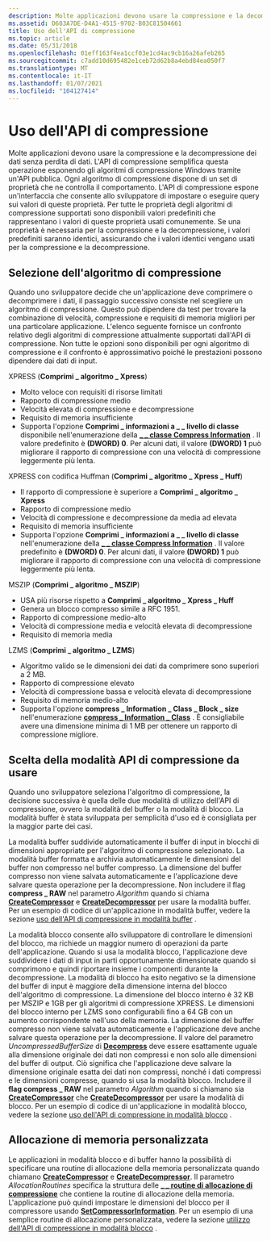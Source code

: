 ```yaml
---
description: Molte applicazioni devono usare la compressione e la decompressione dei dati senza perdita di dati. L'API di compressione semplifica questa operazione esponendo gli algoritmi di compressione Windows tramite un'API pubblica.
ms.assetid: D603A7DE-D4A1-4515-9702-B03C81504661
title: Uso dell'API di compressione
ms.topic: article
ms.date: 05/31/2018
ms.openlocfilehash: 01eff163f4ea1ccf03e1cd4ac9cb16a26afeb265
ms.sourcegitcommit: c7add10d695482e1ceb72d62b8a4ebd84ea050f7
ms.translationtype: MT
ms.contentlocale: it-IT
ms.lasthandoff: 01/07/2021
ms.locfileid: "104127414"
---
```

# <a name="using-the-compression-api"></a>Uso dell'API di compressione

Molte applicazioni devono usare la compressione e la decompressione dei dati senza perdita di dati. L'API di compressione semplifica questa operazione esponendo gli algoritmi di compressione Windows tramite un'API pubblica. Ogni algoritmo di compressione dispone di un set di proprietà che ne controlla il comportamento. L'API di compressione espone un'interfaccia che consente allo sviluppatore di impostare o eseguire query sui valori di queste proprietà. Per tutte le proprietà degli algoritmi di compressione supportati sono disponibili valori predefiniti che rappresentano i valori di queste proprietà usati comunemente. Se una proprietà è necessaria per la compressione e la decompressione, i valori predefiniti saranno identici, assicurando che i valori identici vengano usati per la compressione e la decompressione.

## <a name="selecting-the-compression-algorithm"></a>Selezione dell'algoritmo di compressione

Quando uno sviluppatore decide che un'applicazione deve comprimere o decomprimere i dati, il passaggio successivo consiste nel scegliere un algoritmo di compressione. Questo può dipendere da test per trovare la combinazione di velocità, compressione e requisiti di memoria migliori per una particolare applicazione. L'elenco seguente fornisce un confronto relativo degli algoritmi di compressione attualmente supportati dall'API di compressione. Non tutte le opzioni sono disponibili per ogni algoritmo di compressione e il confronto è approssimativo poiché le prestazioni possono dipendere dai dati di input.

XPRESS (**Comprimi \_ algoritmo \_ Xpress**)

-   Molto veloce con requisiti di risorse limitati
-   Rapporto di compressione medio
-   Velocità elevata di compressione e decompressione
-   Requisito di memoria insufficiente
-   Supporta l'opzione **Comprimi \_ informazioni a \_ \_ livello di classe** disponibile nell'enumerazione della [**\_ \_ classe Compress Information**](/windows/desktop/api/compressapi/ne-compressapi-compress_information_class) . Il valore predefinito è **(DWORD) 0**. Per alcuni dati, il valore **(DWORD) 1** può migliorare il rapporto di compressione con una velocità di compressione leggermente più lenta.

XPRESS con codifica Huffman (**Comprimi \_ algoritmo \_ Xpress \_ Huff**)

-   Il rapporto di compressione è superiore a **Comprimi \_ algoritmo \_ Xpress**
-   Rapporto di compressione medio
-   Velocità di compressione e decompressione da media ad elevata
-   Requisito di memoria insufficiente
-   Supporta l'opzione **Comprimi \_ informazioni a \_ \_ livello di classe** nell'enumerazione della [**\_ \_ classe Compress Information**](/windows/desktop/api/compressapi/ne-compressapi-compress_information_class) . Il valore predefinito è **(DWORD) 0**. Per alcuni dati, il valore **(DWORD) 1** può migliorare il rapporto di compressione con una velocità di compressione leggermente più lenta.

MSZIP (**Comprimi \_ algoritmo \_ MSZIP**)

-   USA più risorse rispetto a **Comprimi \_ algoritmo \_ Xpress \_ Huff**
-   Genera un blocco compresso simile a RFC 1951.
-   Rapporto di compressione medio-alto
-   Velocità di compressione media e velocità elevata di decompressione
-   Requisito di memoria media

LZMS (**Comprimi \_ algoritmo \_ LZMS**)

-   Algoritmo valido se le dimensioni dei dati da comprimere sono superiori a 2 MB.
-   Rapporto di compressione elevato
-   Velocità di compressione bassa e velocità elevata di decompressione
-   Requisito di memoria medio-alto
-   Supporta l'opzione **compress \_ Information \_ Class \_ Block \_ size** nell'enumerazione [**compress \_ Information \_ Class**](/windows/desktop/api/compressapi/ne-compressapi-compress_information_class) . È consigliabile avere una dimensione minima di 1 MB per ottenere un rapporto di compressione migliore.

## <a name="deciding-which-compression-api-mode-to-use"></a>Scelta della modalità API di compressione da usare

Quando uno sviluppatore seleziona l'algoritmo di compressione, la decisione successiva è quella delle due modalità di utilizzo dell'API di compressione, ovvero la modalità del buffer o la modalità di blocco. La modalità buffer è stata sviluppata per semplicità d'uso ed è consigliata per la maggior parte dei casi.

La modalità buffer suddivide automaticamente il buffer di input in blocchi di dimensioni appropriate per l'algoritmo di compressione selezionato. La modalità buffer formatta e archivia automaticamente le dimensioni del buffer non compresso nel buffer compresso. La dimensione del buffer compresso non viene salvata automaticamente e l'applicazione deve salvare questa operazione per la decompressione. Non includere il flag **compress \_ RAW** nel parametro *Algorithm* quando si chiama [**CreateCompressor**](/windows/desktop/api/compressapi/nf-compressapi-createcompressor) e [**CreateDecompressor**](/windows/desktop/api/compressapi/nf-compressapi-createdecompressor) per usare la modalità buffer. Per un esempio di codice di un'applicazione in modalità buffer, vedere la sezione [uso dell'API di compressione in modalità buffer](using-the-compression-api-in-buffer-mode.md) .

La modalità blocco consente allo sviluppatore di controllare le dimensioni del blocco, ma richiede un maggior numero di operazioni da parte dell'applicazione. Quando si usa la modalità blocco, l'applicazione deve suddividere i dati di input in parti opportunamente dimensionate quando si comprimono e quindi riportare insieme i componenti durante la decompressione. La modalità di blocco ha esito negativo se la dimensione del buffer di input è maggiore della dimensione interna del blocco dell'algoritmo di compressione. La dimensione del blocco interno è 32 KB per MSZIP e 1GB per gli algoritmi di compressione XPRESS. Le dimensioni del blocco interno per LZMS sono configurabili fino a 64 GB con un aumento corrispondente nell'uso della memoria. La dimensione del buffer compresso non viene salvata automaticamente e l'applicazione deve anche salvare questa operazione per la decompressione. Il valore del parametro *UncompressedBufferSize* di [**Decompress**](/windows/desktop/api/compressapi/nf-compressapi-decompress) deve essere esattamente uguale alla dimensione originale dei dati non compressi e non solo alle dimensioni del buffer di output. Ciò significa che l'applicazione deve salvare la dimensione originale esatta dei dati non compressi, nonché i dati compressi e le dimensioni compresse, quando si usa la modalità blocco. Includere il **flag compress \_ RAW** nel parametro *Algorithm* quando si chiamano sia [**CreateCompressor**](/windows/desktop/api/compressapi/nf-compressapi-createcompressor) che [**CreateDecompressor**](/windows/desktop/api/compressapi/nf-compressapi-createdecompressor) per usare la modalità di blocco. Per un esempio di codice di un'applicazione in modalità blocco, vedere la sezione [uso dell'API di compressione in modalità blocco](using-the-compression-api-in-block-mode.md) .

## <a name="custom-memory-allocation"></a>Allocazione di memoria personalizzata

Le applicazioni in modalità blocco e di buffer hanno la possibilità di specificare una routine di allocazione della memoria personalizzata quando chiamano [**CreateCompressor**](/windows/desktop/api/compressapi/nf-compressapi-createcompressor) e [**CreateDecompressor**](/windows/desktop/api/compressapi/nf-compressapi-createdecompressor). Il parametro *AllocationRoutines* specifica la struttura delle [**\_ \_ routine di allocazione di compressione**](/windows/desktop/api/compressapi/ns-compressapi-compress_allocation_routines) che contiene la routine di allocazione della memoria. L'applicazione può quindi impostare le dimensioni del blocco per il compressore usando [**SetCompressorInformation**](/windows/desktop/api/compressapi/nf-compressapi-setcompressorinformation). Per un esempio di una semplice routine di allocazione personalizzata, vedere la sezione [utilizzo dell'API di compressione in modalità blocco](using-the-compression-api-in-block-mode.md) .

 

 




